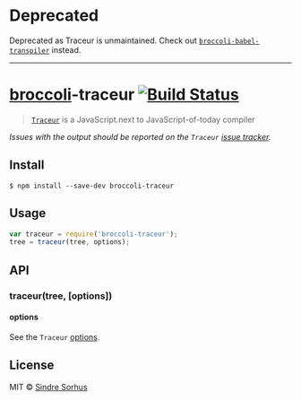 # Deprecated

Deprecated as Traceur is unmaintained. Check out [`broccoli-babel-transpiler`](https://github.com/babel/broccoli-babel-transpiler) instead.

---

# [broccoli](https://github.com/joliss/broccoli)-traceur [![Build Status](https://travis-ci.org/sindresorhus/broccoli-traceur.svg?branch=master)](https://travis-ci.org/sindresorhus/broccoli-traceur)

> [`Traceur`](https://github.com/google/traceur-compiler) is a JavaScript.next to JavaScript-of-today compiler

*Issues with the output should be reported on the `Traceur` [issue tracker](https://github.com/google/traceur-compiler/issues).*


## Install

```
$ npm install --save-dev broccoli-traceur
```


## Usage

```js
var traceur = require('broccoli-traceur');
tree = traceur(tree, options);
```


## API

### traceur(tree, [options])

#### options

See the `Traceur` [options](https://github.com/google/traceur-compiler/issues/584).


## License

MIT © [Sindre Sorhus](http://sindresorhus.com)
